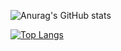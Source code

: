 
![Anurag's GitHub stats](https://github-readme-stats.vercel.app/api?username=0ndori&show_icons=true&theme=synthwave&locale=fr)




[![Top Langs](https://github-readme-stats.vercel.app/api/top-langs/?username=anuraghazra&layout=pie&locale=fr&theme=synthwave)](https://github.com/anuraghazra/github-readme-stats)

<!---
0ndori/0ndori is a ✨ special ✨ repository because its `README.md` (this file) appears on your GitHub profile.
You can click the Preview link to take a look at your changes.
--->
